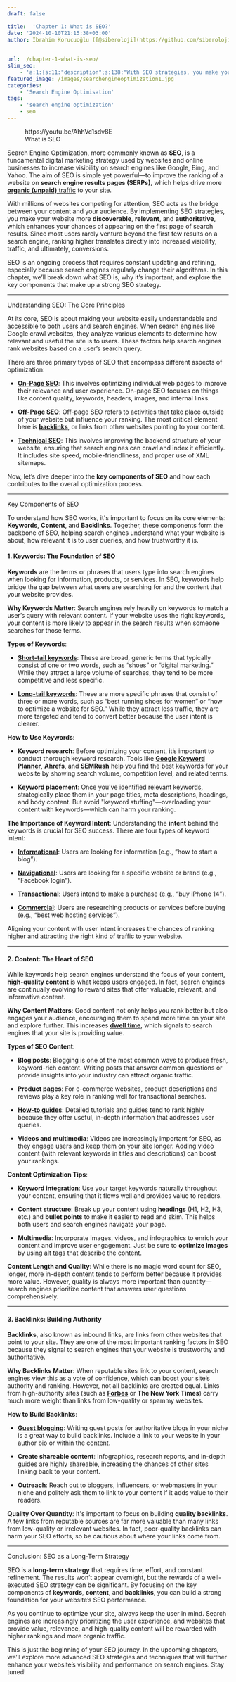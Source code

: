 ```yaml
---
draft: false

title:  'Chapter 1: What is SEO?'
date: '2024-10-10T21:15:38+03:00'
author: İbrahim Korucuoğlu ([@siberoloji](https://github.com/siberoloji))
 
 
url:  /chapter-1-what-is-seo/ 
slim_seo:
    - 'a:1:{s:11:"description";s:138:"With SEO strategies, you make your website more discoverable which enhances your chances of appearing on the first page of search results.";}'
featured_image: /images/searchengineoptimization1.jpg
categories:
    - 'Search Engine Optimisation'
tags:
    - 'search engine optimization'
    - seo
---
```


<!-- wp:embed {"url":"https://youtu.be/AhhVc1sdv8E","type":"video","providerNameSlug":"youtube","responsive":true,"className":"wp-embed-aspect-16-9 wp-has-aspect-ratio"} -->
<figure class="wp-block-embed is-type-video is-provider-youtube wp-block-embed-youtube wp-embed-aspect-16-9 wp-has-aspect-ratio"><div class="wp-block-embed__wrapper">
https://youtu.be/AhhVc1sdv8E
</div><figcaption class="wp-element-caption">What is SEO</figcaption></figure>
<!-- /wp:embed -->


Search Engine Optimization, more commonly known as **SEO**, is a fundamental digital marketing strategy used by websites and online businesses to increase visibility on search engines like Google, Bing, and Yahoo. The aim of SEO is simple yet powerful—to improve the ranking of a website on **search engine results pages (SERPs)**, which helps drive more <a href="https://www.siberoloji.com/how-to-drive-more-organic-unpaid-traffic/" target="_blank" rel="noreferrer noopener">**organic (unpaid)** traffic</a> to your site.



With millions of websites competing for attention, SEO acts as the bridge between your content and your audience. By implementing SEO strategies, you make your website more **discoverable**, **relevant**, and **authoritative**, which enhances your chances of appearing on the first page of search results. Since most users rarely venture beyond the first few results on a search engine, ranking higher translates directly into increased visibility, traffic, and ultimately, conversions.



SEO is an ongoing process that requires constant updating and refining, especially because search engines regularly change their algorithms. In this chapter, we’ll break down what SEO is, why it’s important, and explore the key components that make up a strong SEO strategy.


<!-- wp:separator -->
<hr class="wp-block-separator has-alpha-channel-opacity"/>
<!-- /wp:separator -->


Understanding SEO: The Core Principles



At its core, SEO is about making your website easily understandable and accessible to both users and search engines. When search engines like Google crawl websites, they analyze various elements to determine how relevant and useful the site is to users. These factors help search engines rank websites based on a user’s search query.



There are three primary types of SEO that encompass different aspects of optimization:


* **<a href="https://www.siberoloji.com/the-crucial-role-of-on-page-seo-in-boosting-your-websites-visibility/" target="_blank" rel="noreferrer noopener">On-Page SEO</a>**: This involves optimizing individual web pages to improve their relevance and user experience. On-page SEO focuses on things like content quality, keywords, headers, images, and internal links.

* **<a href="https://www.siberoloji.com/the-power-of-off-page-seo-building-authority-and-visibility/" target="_blank" rel="noreferrer noopener">Off-Page SEO</a>**: Off-page SEO refers to activities that take place outside of your website but influence your ranking. The most critical element here is **<a href="https://www.siberoloji.com/what-is-the-importance-of-backlinks/" target="_blank" rel="noreferrer noopener">backlinks</a>**, or links from other websites pointing to your content.

* **<a href="https://www.siberoloji.com/the-importance-of-technical-seo-how-it-impacts-your-websites-success/">Technical SEO</a>**: This involves improving the backend structure of your website, ensuring that search engines can crawl and index it efficiently. It includes site speed, mobile-friendliness, and proper use of XML sitemaps.




Now, let’s dive deeper into the **key components of SEO** and how each contributes to the overall optimization process.


<!-- wp:separator -->
<hr class="wp-block-separator has-alpha-channel-opacity"/>
<!-- /wp:separator -->


Key Components of SEO



To understand how SEO works, it's important to focus on its core elements: **Keywords**, **Content**, and **Backlinks**. Together, these components form the backbone of SEO, helping search engines understand what your website is about, how relevant it is to user queries, and how trustworthy it is.


#### 1. Keywords: The Foundation of SEO



**Keywords** are the terms or phrases that users type into search engines when looking for information, products, or services. In SEO, keywords help bridge the gap between what users are searching for and the content that your website provides.



**Why Keywords Matter**: Search engines rely heavily on keywords to match a user’s query with relevant content. If your website uses the right keywords, your content is more likely to appear in the search results when someone searches for those terms.



**Types of Keywords**:


* **<a href="https://www.siberoloji.com/the-importance-of-short-tail-keywords-foundational-elements-of-seo-success/" target="_blank" rel="noreferrer noopener">Short-tail keywords</a>**: These are broad, generic terms that typically consist of one or two words, such as “shoes” or “digital marketing.” While they attract a large volume of searches, they tend to be more competitive and less specific.

* **<a href="https://www.siberoloji.com/long-tail-keywords-power-of-driving-targeted-traffic/" target="_blank" rel="noreferrer noopener">Long-tail keywords</a>**: These are more specific phrases that consist of three or more words, such as “best running shoes for women” or “how to optimize a website for SEO.” While they attract less traffic, they are more targeted and tend to convert better because the user intent is clearer.




**How to Use Keywords**:


* **Keyword research**: Before optimizing your content, it’s important to conduct thorough keyword research. Tools like **<a href="https://www.siberoloji.com/unlocking-the-power-of-google-keyword-planner-for-seo-success/" target="_blank" rel="noreferrer noopener">Google Keyword Planner</a>**, **Ahrefs**, and **<a href="https://www.siberoloji.com/a-deep-dive-into-semrush-mastering-the-digital-landscape/" target="_blank" rel="noreferrer noopener">SEMRush</a>** help you find the best keywords for your website by showing search volume, competition level, and related terms.

* **Keyword placement**: Once you've identified relevant keywords, strategically place them in your page titles, meta descriptions, headings, and body content. But avoid "keyword stuffing"—overloading your content with keywords—which can harm your ranking.




**The Importance of Keyword Intent**: Understanding the **intent** behind the keywords is crucial for SEO success. There are four types of keyword intent:


* **<a href="https://www.siberoloji.com/the-importance-of-informational-intent-for-seo-how-to-use-it-to-boost-your-rankings/" target="_blank" rel="noreferrer noopener">Informational</a>**: Users are looking for information (e.g., “how to start a blog”).

* **<a href="https://www.siberoloji.com/understanding-the-importance-of-navigational-intent-for-seo/" target="_blank" rel="noreferrer noopener">Navigational</a>**: Users are looking for a specific website or brand (e.g., “Facebook login”).

* **<a href="https://www.siberoloji.com/transactional-intent-the-key-to-driving-conversions-in-seo/" target="_blank" rel="noreferrer noopener">Transactional</a>**: Users intend to make a purchase (e.g., “buy iPhone 14”).

* **<a href="https://www.siberoloji.com/how-commercial-intent-for-seo-is-crucial-for-businesses/" target="_blank" rel="noreferrer noopener">Commercial</a>**: Users are researching products or services before buying (e.g., “best web hosting services”).




Aligning your content with user intent increases the chances of ranking higher and attracting the right kind of traffic to your website.


<!-- wp:separator -->
<hr class="wp-block-separator has-alpha-channel-opacity"/>
<!-- /wp:separator -->

#### 2. Content: The Heart of SEO



While keywords help search engines understand the focus of your content, **high-quality content** is what keeps users engaged. In fact, search engines are continually evolving to reward sites that offer valuable, relevant, and informative content.



**Why Content Matters**: Good content not only helps you rank better but also engages your audience, encouraging them to spend more time on your site and explore further. This increases **<a href="https://www.siberoloji.com/the-importance-of-dwell-time-for-seo-how-it-affects-rankings-and-user-experience/" target="_blank" rel="noreferrer noopener">dwell time</a>**, which signals to search engines that your site is providing value.



**Types of SEO Content**:


* **Blog posts**: Blogging is one of the most common ways to produce fresh, keyword-rich content. Writing posts that answer common questions or provide insights into your industry can attract organic traffic.

* **Product pages**: For e-commerce websites, product descriptions and reviews play a key role in ranking well for transactional searches.

* **<a href="https://www.siberoloji.com/the-importance-of-how-to-guides-for-seo-boosting-your-online-visibility-and-user-engagement/">How-to guides</a>**: Detailed tutorials and guides tend to rank highly because they offer useful, in-depth information that addresses user queries.

* **Videos and multimedia**: Videos are increasingly important for SEO, as they engage users and keep them on your site longer. Adding video content (with relevant keywords in titles and descriptions) can boost your rankings.




**Content Optimization Tips**:


* **Keyword integration**: Use your target keywords naturally throughout your content, ensuring that it flows well and provides value to readers.

* **Content structure**: Break up your content using **headings** (H1, H2, H3, etc.) and **bullet points** to make it easier to read and skim. This helps both users and search engines navigate your page.

* **Multimedia**: Incorporate images, videos, and infographics to enrich your content and improve user engagement. Just be sure to **optimize images** by using <a href="https://www.siberoloji.com/the-power-of-alt-tags-optimizing-images-for-seo/" target="_blank" rel="noreferrer noopener">alt tags</a> that describe the content.




**Content Length and Quality**: While there is no magic word count for SEO, longer, more in-depth content tends to perform better because it provides more value. However, quality is always more important than quantity—search engines prioritize content that answers user questions comprehensively.


<!-- wp:separator -->
<hr class="wp-block-separator has-alpha-channel-opacity"/>
<!-- /wp:separator -->

#### 3. Backlinks: Building Authority



**Backlinks**, also known as inbound links, are links from other websites that point to your site. They are one of the most important ranking factors in SEO because they signal to search engines that your website is trustworthy and authoritative.



**Why Backlinks Matter**: When reputable sites link to your content, search engines view this as a vote of confidence, which can boost your site’s authority and ranking. However, not all backlinks are created equal. Links from high-authority sites (such as **<a href="https://www.forbes.com" target="_blank" rel="noreferrer noopener">Forbes</a>** or **The New York Times**) carry much more weight than links from low-quality or spammy websites.



**How to Build Backlinks**:


* **<a href="https://www.siberoloji.com/why-guest-blogging-is-important-for-seo/">Guest blogging</a>**: Writing guest posts for authoritative blogs in your niche is a great way to build backlinks. Include a link to your website in your author bio or within the content.

* **Create shareable content**: Infographics, research reports, and in-depth guides are highly shareable, increasing the chances of other sites linking back to your content.

* **Outreach**: Reach out to bloggers, influencers, or webmasters in your niche and politely ask them to link to your content if it adds value to their readers.




**Quality Over Quantity**: It's important to focus on building **quality backlinks**. A few links from reputable sources are far more valuable than many links from low-quality or irrelevant websites. In fact, poor-quality backlinks can harm your SEO efforts, so be cautious about where your links come from.


<!-- wp:separator -->
<hr class="wp-block-separator has-alpha-channel-opacity"/>
<!-- /wp:separator -->


Conclusion: SEO as a Long-Term Strategy



SEO is a **long-term strategy** that requires time, effort, and constant refinement. The results won’t appear overnight, but the rewards of a well-executed SEO strategy can be significant. By focusing on the key components of **keywords**, **content**, and **backlinks**, you can build a strong foundation for your website’s SEO performance.



As you continue to optimize your site, always keep the user in mind. Search engines are increasingly prioritizing the user experience, and websites that provide value, relevance, and high-quality content will be rewarded with higher rankings and more organic traffic.



This is just the beginning of your SEO journey. In the upcoming chapters, we’ll explore more advanced SEO strategies and techniques that will further enhance your website’s visibility and performance on search engines. Stay tuned!
